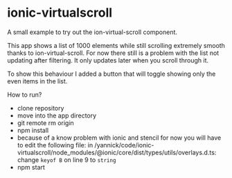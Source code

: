 # ionic-virtualscroll
A small example to try out the ion-virtual-scroll component.

This app shows a list of 1000 elements while still scrolling extremely smooth thanks to ion-virtual-scroll.
For now there still is a problem with the list not updating after filtering. It only updates later when you scroll through it. 

To show this behaviour I added a button that will toggle showing only the even items in the list.

How to run?

- clone repository
- move into the app directory
- git remote rm origin
- npm install
- because of a know problem with ionic and stencil for now you will have to edit the following file: 
    in /yannick/code/ionic-virtualscroll/node_modules/@ionic/core/dist/types/utils/overlays.d.ts: change `keyof B` on line 9 to `string`
- npm start

